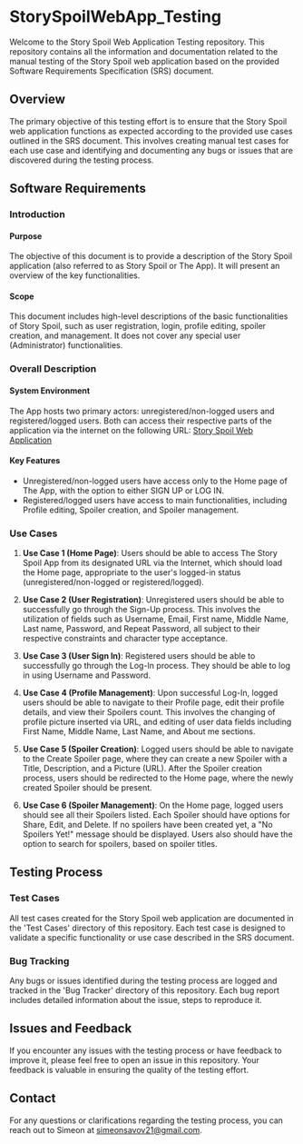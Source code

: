 # StorySpoilWebApp_Testing
Welcome to the Story Spoil Web Application Testing repository. This repository contains all the information and documentation related to the manual testing of the Story Spoil web application based on the provided Software Requirements Specification (SRS) document.

## Overview

The primary objective of this testing effort is to ensure that the Story Spoil web application functions as expected according to the provided use cases outlined in the SRS document. This involves creating manual test cases for each use case and identifying and documenting any bugs or issues that are discovered during the testing process.

## Software Requirements

### Introduction

#### Purpose

The objective of this document is to provide a description of the Story Spoil application (also referred to as Story Spoil or The App). It will present an overview of the key functionalities.

#### Scope

This document includes high-level descriptions of the basic functionalities of Story Spoil, such as user registration, login, profile editing, spoiler creation, and management. It does not cover any special user (Administrator) functionalities.

### Overall Description

#### System Environment

The App hosts two primary actors: unregistered/non-logged users and registered/logged users. Both can access their respective parts of the application via the internet on the following URL:
[Story Spoil Web Application](https://d24hkho2ozf732.cloudfront.net/)

#### Key Features

- Unregistered/non-logged users have access only to the Home page of The App, with the option to either SIGN UP or LOG IN.
- Registered/logged users have access to main functionalities, including Profile editing, Spoiler creation, and Spoiler management.

### Use Cases

1. **Use Case 1 (Home Page)**: Users should be able to access The Story Spoil App from its designated URL via the Internet, which should load the Home page, appropriate to the user's logged-in status (unregistered/non-logged or registered/logged).

2. **Use Case 2 (User Registration)**: Unregistered users should be able to successfully go through the Sign-Up process. This involves the utilization of fields such as Username, Email, First name, Middle Name, Last name, Password, and Repeat Password, all subject to their respective constraints and character type acceptance.

3. **Use Case 3 (User Sign In)**: Registered users should be able to successfully go through the Log-In process. They should be able to log in using Username and Password.

4. **Use Case 4 (Profile Management)**: Upon successful Log-In, logged users should be able to navigate to their Profile page, edit their profile details, and view their Spoilers count. This involves the changing of profile picture inserted via URL, and editing of user data fields including First Name, Middle Name, Last Name, and About me sections.

5. **Use Case 5 (Spoiler Creation)**: Logged users should be able to navigate to the Create Spoiler page, where they can create a new Spoiler with a Title, Description, and a Picture (URL). After the Spoiler creation process, users should be redirected to the Home page, where the newly created Spoiler should be present.

6. **Use Case 6 (Spoiler Management)**: On the Home page, logged users should see all their Spoilers listed. Each Spoiler should have options for Share, Edit, and Delete. If no spoilers have been created yet, a "No Spoilers Yet!" message should be displayed. Users also should have the option to search for spoilers, based on spoiler titles.

## Testing Process

### Test Cases

All test cases created for the Story Spoil web application are documented in the 'Test Cases' directory of this repository. Each test case is designed to validate a specific functionality or use case described in the SRS document.

### Bug Tracking

Any bugs or issues identified during the testing process are logged and tracked in the 'Bug Tracker' directory of this repository. Each bug report includes detailed information about the issue, steps to reproduce it.

## Issues and Feedback

If you encounter any issues with the testing process or have feedback to improve it, please feel free to open an issue in this repository. Your feedback is valuable in ensuring the quality of the testing effort.

## Contact

For any questions or clarifications regarding the testing process, you can reach out to Simeon at simeonsavov21@gmail.com.


